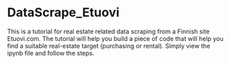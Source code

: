 # DataScrape_Etuovi
This is a tutorial for real estate related data scraping from a Finnish site Etuovi.com.
The tutorial will help you build a piece of code that will help you find a suitable real-estate target (purchasing or rental).
Simply view the ipynb file and follow the steps.
